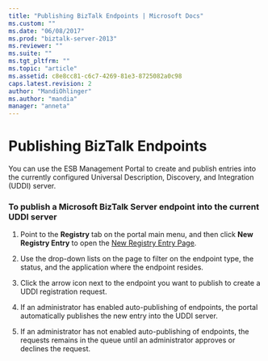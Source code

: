 ```yaml
---
title: "Publishing BizTalk Endpoints | Microsoft Docs"
ms.custom: ""
ms.date: "06/08/2017"
ms.prod: "biztalk-server-2013"
ms.reviewer: ""
ms.suite: ""
ms.tgt_pltfrm: ""
ms.topic: "article"
ms.assetid: c8e8cc81-c6c7-4269-81e3-8725082a0c98
caps.latest.revision: 2
author: "MandiOhlinger"
ms.author: "mandia"
manager: "anneta"
---
```

# Publishing BizTalk Endpoints
You can use the ESB Management Portal to create and publish entries into the currently configured Universal Description, Discovery, and Integration (UDDI) server.  
  
### To publish a Microsoft BizTalk Server endpoint into the current UDDI server  
  
1.  Point to the **Registry** tab on the portal main menu, and then click **New Registry Entry** to open the [New Registry Entry Page](../esb-toolkit/new-registry-entry-page.md).  
  
2.  Use the drop-down lists on the page to filter on the endpoint type, the status, and the application where the endpoint resides.  
  
3.  Click the arrow icon next to the endpoint you want to publish to create a UDDI registration request.  
  
4.  If an administrator has enabled auto-publishing of endpoints, the portal automatically publishes the new entry into the UDDI server.  
  
5.  If an administrator has not enabled auto-publishing of endpoints, the requests remains in the queue until an administrator approves or declines the request.